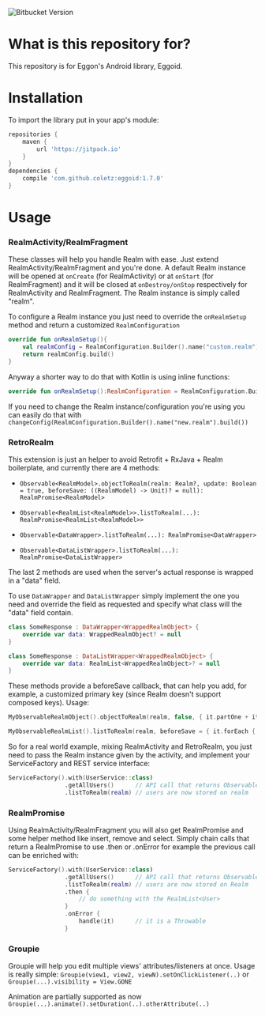 ![Bitbucket Version](https://img.shields.io/badge/Version-1.7.0-brightgreen.svg)

# What is this repository for?

This repository is for Eggon's Android library, Eggoid. 

# Installation

To import the library put in your app's module: 
```gradle
repositories { 
    maven { 
        url 'https://jitpack.io' 
    } 
} 
dependencies { 
    compile 'com.github.coletz:eggoid:1.7.0'
}
```

# Usage
### RealmActivity/RealmFragment

These classes will help you handle Realm with ease. Just extend RealmActivity/RealmFragment and you're done.
A default Realm instance will be opened at `onCreate` (for RealmActivity) or at `onStart` (for RealmFragment) and it will be closed at `onDestroy/onStop` respectively for RealmActivity and RealmFragment.
The Realm instance is simply called "realm".

To configure a Realm instance you just need to override the `onRealmSetup` method and return a customized `RealmConfiguration`

```kotlin
override fun onRealmSetup(){
    val realmConfig = RealmConfiguration.Builder().name("custom.realm")
    return realmConfig.build()
}
```

Anyway a shorter way to do that with Kotlin is using inline functions:
```kotlin
override fun onRealmSetup():RealmConfiguration = RealmConfiguration.Builder().name("custom.realm").build()
```

If you need to change the Realm instance/configuration you're using you can easily do that with  `changeConfig(RealmConfiguration.Builder().name("new.realm").build())`

### RetroRealm

This extension is just an helper to avoid Retrofit + RxJava + Realm boilerplate, and currently there are 4 methods:

* `Observable<RealmModel>.objectToRealm(realm: Realm?, update: Boolean = true, beforeSave: ((RealmModel) -> Unit)? = null): RealmPromise<RealmModel>`

* `Observable<RealmList<RealmModel>>.listToRealm(...): RealmPromise<RealmList<RealmModel>>`

* `Observable<DataWrapper>.listToRealm(...): RealmPromise<DataWrapper>`

* `Observable<DataListWrapper>.listToRealm(...): RealmPromise<DataListWrapper>`

The last 2 methods are used when the server's actual response is wrapped in a "data" field.

To use `DataWrapper` and `DataListWrapper` simply implement the one you need and override the field as requested and specify what class will the "data" field contain.
```kotlin
class SomeResponse : DataWrapper<WrappedRealmObject> {
    override var data: WrappedRealmObject? = null
}
```
```kotlin
class SomeResponse : DataListWrapper<WrappedRealmObject> {
    override var data: RealmList<WrappedRealmObject>? = null
}
```

These methods provide a beforeSave callback, that can help you add, for example, a customized primary key (since Realm doesn't support composed keys).
Usage:
```kotlin
MyObservableRealmObject().objectToRealm(realm, false, { it.partOne + it.partTwo });

MyObservableRealmList().listToRealm(realm, beforeSave = { it.forEach { it.partOne + it.partTwo } });
```

So for a real world example, mixing RealmActivity and RetroRealm, you just need to pass the Realm instance given by the activity, and implement your ServiceFactory and REST service interface:

```kotlin
ServiceFactory().with(UserService::class)
                .getAllUsers()      // API call that returns Observable<RealmList<User>>
                .listToRealm(realm) // users are now stored on realm
```

### RealmPromise
Using RealmActivity/RealmFragment you will also get RealmPromise and some helper method like insert, remove and select. Simply chain calls that return a RealmPromise to use .then or .onError for example the previous call can be enriched with:

```kotlin
ServiceFactory().with(UserService::class)
                .getAllUsers()      // API call that returns Observable<RealmList<User>>
                .listToRealm(realm) // users are now stored on Realm
                .then {
                    // do something with the RealmList<User>
                }
                .onError {
                    handle(it)      // it is a Throwable
                }
```

### Groupie

Groupie will help you edit multiple views' attributes/listeners at once.
Usage is really simple:
`Groupie(view1, view2, viewN).setOnClickListener(..)`
or
`Groupie(...).visibility = View.GONE`

Animation are partially supported as now
`Groupie(...).animate().setDuration(..).otherAttribute(..)`

